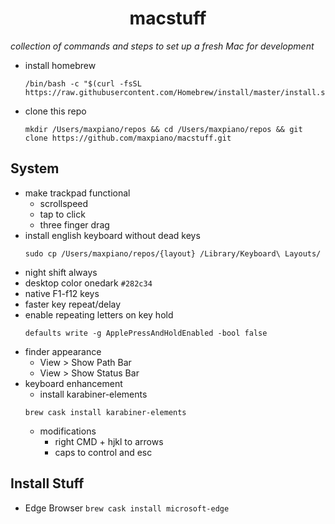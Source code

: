 <h1 align='center'>macstuff</h1>

*collection of commands and steps to set up a fresh Mac for development*

* install homebrew
  ```
  /bin/bash -c "$(curl -fsSL https://raw.githubusercontent.com/Homebrew/install/master/install.sh)"
  ```
* clone this repo
  ```
  mkdir /Users/maxpiano/repos && cd /Users/maxpiano/repos && git clone https://github.com/maxpiano/macstuff.git
  ```

## System
* make trackpad functional
  * scrollspeed
  * tap to click
  * three finger drag
* install english keyboard without dead keys
  ```
  sudo cp /Users/maxpiano/repos/{layout} /Library/Keyboard\ Layouts/
  ```
* night shift always
* desktop color onedark ```#282c34```
* native F1-f12 keys
* faster key repeat/delay
* enable repeating letters on key hold
  ```
  defaults write -g ApplePressAndHoldEnabled -bool false
  ```
* finder appearance
  * View > Show Path Bar
  * View > Show Status Bar
* keyboard enhancement
  * install karabiner-elements
  ```
  brew cask install karabiner-elements
  ```
  * modifications
    * right CMD + hjkl to arrows
    * caps to control and esc

## Install Stuff
  * Edge Browser
    ```brew cask install microsoft-edge```
